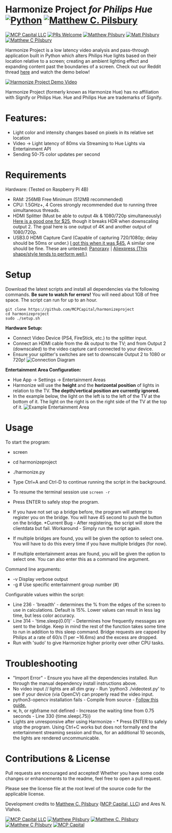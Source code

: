 Harmonize Project *for Philips Hue* [![Python](http://ForTheBadge.com/images/badges/made-with-python.svg)](#) [![Matthew C. Pilsbury](http://ForTheBadge.com/images/badges/built-with-love.svg)](https://matthewpilsbury.com)
============================
[![MCP Capital LLC](https://img.shields.io/badge/Maintained%3F-yes-green.svg)](https://GitHub.com/MCPCapital/harmonizeproject/graphs/commit-activity) [![PRs Welcome](https://img.shields.io/badge/PRs-welcome-brightgreen.svg?style=flat-square)](http://makeapullrequest.com)  [![Matthew Pilsbury](https://img.shields.io/endpoint.svg?url=https%3A%2F%2Fastronomer.ullaakut.eu%2Fshields%3Fowner%3Dmcpcapital%26name%3Dharmonizeproject)](https://matthewpilsbury.com) [![Matt Pilsbury](https://badges.frapsoft.com/os/v2/open-source.svg?v=103)](https://matthewpilsbury.com)
[![Matthew C Pilsbury](https://img.shields.io/badge/Meet%20the%20Author-MCP-blue)](https://matthewpilsbury.com "matthewpilsbury.com")

Harmonize Project is a low latency video analysis and pass-through application built in Python which alters Philips Hue lights based on their location relative to a screen; creating an ambient lighting effect and expanding content past the boundaries of a screen. Check out our Reddit thread [here](https://www.reddit.com/r/Hue/comments/i1ngqt/release_harmonize_project_sync_hue_lights_with/) and watch the demo below!

[![Harmonize Project Demo Video](http://img.youtube.com/vi/OkyUntgiYzQ/0.jpg)](http://www.youtube.com/watch?v=OkyUntgiYzQ "Harmonize Project Demo Video")

Harmonize Project (formerly known as Harmonize Hue) has no affiliation with Signify or Philips Hue. Hue and Philips Hue are trademarks of Signify.

# Features:
* Light color and intensity changes based on pixels in its relative set location
* Video -> Light latency of 80ms via Streaming to Hue Lights via Entertainment API
* Sending 50-75 color updates per second

# Requirements 
Hardware: (Tested on Raspberry Pi 4B)
* RAM: 256MB Free Minimum (512MB recommended)
* CPU: 1.5GHz+, 4 Cores strongly recommended due to running three simultaneous threads.
* HDMI Splitter (Must be able to output 4k & 1080/720p simultaneously) [Here is a good one for $25](https://www.amazon.com/gp/product/B07YTWV8PR/ref=ppx_yo_dt_b_search_asin_title?ie=UTF8&psc=1), though it breaks HDR when downscaling output 2. The goal here is one output of 4K and another output of 1080/720p.
* USB3.0 HDMI Capture Card (Capable of capturing 720/1080p; delay should be 50ms or under.) [I got this when it was $45.](https://www.amazon.com/gp/product/B07Z7RNDBZ/ref=ppx_yo_dt_b_search_asin_title?ie=UTF8&psc=1) A similar one should be fine. These are untested: [Panoraxy](https://www.amazon.com/Panoraxy-Capture-1080PFHD-Broadcast-Camcorder/dp/B088PYDJ22/ref=sr_1_21?dchild=1&keywords=hdmi+to+usb+3.0+capture&qid=1596386201&refinements=p_36%3A1253504011%2Cp_85%3A2470955011&rnid=2470954011&rps=1&s=electronics&sr=1-21) | [Aliexpress (This shape/style tends to perform well.)](https://www.aliexpress.com/item/4000834496145.html?spm=a2g0o.productlist.0.0.27a14df5Wc5Qoc&algo_pvid=e745d484-c811-4d2e-aebd-1403e862f148&algo_expid=e745d484-c811-4d2e-aebd-1403e862f148-15&btsid=0ab50f4415963867142714634e7e8e&ws_ab_test=searchweb0_0,searchweb201602_,searchweb201603_)

# Setup

Download the latest scripts and install all dependencies via the following commands. **Be sure to watch for errors!** You will need about 1GB of free space. The script can run for up to an hour. 
```
git clone https://github.com/MCPCapital/harmonizeproject
cd harmonizeproject
sudo ./setup.sh
```

**Hardware Setup:**
* Connect Video Device (PS4, FireStick, etc.) to the splitter input. 
* Connect an HDMI cable from the 4k output to the TV; and from Output 2 (downscaled) to the video capture card connected to your device.
* Ensure your splitter's switches are set to downscale Output 2 to 1080 or 720p!
![Connection Diagram](http://harmonizeproject.matthewpilsbury.com/diagram.png)

**Entertainment Area Configuration:**
* Hue App -> Settings -> Entertainment Areas
* Harmonize will use the **height** and the **horizontal position** of lights in relation to the TV. **The depth/vertical position are currently ignored.**
* In the example below, the light on the left is to the left of the TV at the bottom of it. The light on the right is on the right side of the TV at the top of it.
![Example Entertainment Area](http://harmonizeproject.matthewpilsbury.com/examplearea1.jpg)

 # Usage

To start the program:
* screen
* cd harmonizeproject
* ./harmonize.py
* Type Ctrl+A and Ctrl-D to continue running the script in the background.
* To resume the terminal session use       `screen -r`
* Press ENTER to safely stop the program.

* If you have not set up a bridge before, the program will attempt to register you on the bridge. You will have 45 second to push the button on the bridge. *Current Bug - After registering, the script will store the clientdata but fail. Workaround - Simply run the script again.
* If multiple bridges are found, you will be given the option to select one. You will have to do this every time if you have multiple bridges (for now).
* If multiple entertainment areas are found, you will be given the option to select one. You can also enter this as a command line argument.

Command line arguments:
* -v            Display verbose output
* -g #          Use specific entertainment group number (#)

Configurable values within the script:
* Line 236 - 'breadth' - determines the % from the edges of the screen to use in calculations. Default is 15%. Lower values can result in less lag time, but less color accuracy.
* Line 314 - 'time.sleep(0.01)' - Determines how frequently messages are sent to the bridge. Keep in mind the rest of the function takes some time to run in addition to this sleep command. Bridge requests are capped by Philips at a rate of 60/s (1 per ~16.6ms) and the excess are dropped.
* Run with 'sudo' to give Harmonize higher priority over other CPU tasks.

# Troubleshooting

* "Import Error" - Ensure you have all the dependencies installed. Run through the manual dependency install instructions above.
* No video input // lights are all dim gray - Run 'python3 ./videotest.py' to see if your device (via OpenCV) can properly read the video input.
* python3-opencv installation fails - Compile from source - [Follow this guide.](https://pimylifeup.com/raspberry-pi-opencv/)
* w, h, or rgbframe not defined - Increase the waiting time from 0.75 seconds - Line 330 {time.sleep(.75)}
* Lights are unresponsive after using Harmonize - * Press ENTER to safely stop the program. Using Ctrl+C works but does not formally end the entertainment streaming session and thus, for an additional 10 seconds, the lights are rendered uncommunicable.

# Contributions & License

Pull requests are encouraged and accepted! Whether you have some code changes or enhancements to the readme, feel free to open a pull request.

Please see the license file at the root level of the source code for the applicable license.

Development credits to [Matthew C. Pilsbury](https://matthewpilsbury.com) ([MCP Capital, LLC](http://mcpcapital.net)) and Ares N. Vlahos.

[![MCP Capital LLC](https://licensebuttons.net/l/by-nc/3.0/88x31.png)](https://github.com/MCPCapital/harmonizeproject/LICENSE.md)  [![Matthew Pilsbury](http://ForTheBadge.com/images/badges/makes-people-smile.svg)](https://matthewpilsbury.com) [![Matthew C. Pilsbury](https://forthebadge.com/images/badges/pretty-risque.svg)](https://matthewpilsbury.com) [![Matthew C Pilsbury](https://forthebadge.com/images/badges/uses-badges.svg)](https://matthewpilsbury.com) [![MCP Capital](https://forthebadge.com/images/badges/built-with-resentment.svg)](https://www.wipo.int/amc/en/domains/search/text.jsp?case=D2020-0278)
